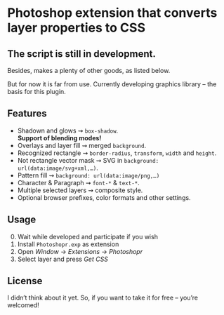 # Photoshop extension that converts layer properties to CSS

## The script is still in development.

Besides, makes a plenty of other goods, as listed below.

But for now it is far from use. Currently developing graphics library – the basis for this plugin.

## Features
* Shadown and glows ⇝ `box-shadow`. <br/>**Support of blending modes!**
* Overlays and layer fill ⇝ merged `background`.
* Recognized rectangle ⇝ `border-radius`, `transform`, `width` and `height`.
* Not rectangle vector mask ⇝ SVG in `background: url(data:image/svg+xml,…)`.
* Pattern fill ⇝ `background: url(data:image/png,…)`
* Character & Paragraph ⇝ `font-*` & `text-*`.
* Multiple selected layers ⇝ composite style.
* Optional browser prefixes, color formats and other settings.

## Usage

0. Wait while developed and participate if you wish
1. Install `Photoshopr.exp` as extension
2. Open _Window_ → _Extensions_ → _Photoshopr_
3. Select layer and press _Get CSS_

## License
I didn’t think about it yet. So, if you want to take it for free – you’re welcomed!

